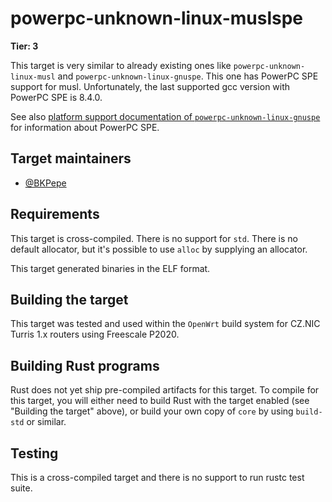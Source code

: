 # powerpc-unknown-linux-muslspe

**Tier: 3**

This target is very similar to already existing ones like `powerpc-unknown-linux-musl` and `powerpc-unknown-linux-gnuspe`.
This one has PowerPC SPE support for musl. Unfortunately, the last supported gcc version with PowerPC SPE is 8.4.0.

See also [platform support documentation of `powerpc-unknown-linux-gnuspe`](powerpc-unknown-linux-gnuspe.md) for information about PowerPC SPE.

## Target maintainers

- [@BKPepe](https://github.com/BKPepe)

## Requirements

This target is cross-compiled. There is no support for `std`. There is no
default allocator, but it's possible to use `alloc` by supplying an allocator.

This target generated binaries in the ELF format.

## Building the target

This target was tested and used within the `OpenWrt` build system for CZ.NIC Turris 1.x routers using Freescale P2020.

## Building Rust programs

Rust does not yet ship pre-compiled artifacts for this target. To compile for
this target, you will either need to build Rust with the target enabled (see
"Building the target" above), or build your own copy of `core` by using
`build-std` or similar.

## Testing

This is a cross-compiled target and there is no support to run rustc test suite.
